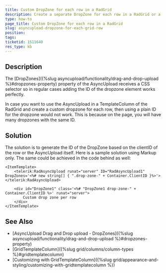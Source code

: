 ```yaml
---
title: Custom DropZone for each row in a RadGrid
description: Create a separate DropZone for each row in a RadGrid or a Repeater
type: how-to
page_title: Custom DropZone for each row in a RadGrid
slug: asyncupload-dropzone-for-each-grid-row
position: 
tags: 
ticketid: 1511640
res_type: kb
---
```



## Description

The [DropZones]({%slug asyncupload/functionality/drag-and-drop-upload %}#dropzones-property) property of the AsyncUpload receives a CSS selector so in regular cases adding the ID of the dropzone element works perfectly. 

In case you want to use the AsyncUpload in a TemplateColumn of the RadGrid and create a custom dropzone for each row, then using a plain ID for the dropzone would not work. This is because on the page, you will have many dropzones with the same ID.


## Solution

The solution is to generate the ID of the DropZone based on the clientID of the row or the AsyncUpload itself. Here is a sample solution using Markup only. The same could be achieved in the code behind as well:

````ASP.NET
<ItemTemplate>
	<telerik:RadAsyncUpload runat="server" ID="RadAsyncUpload1" DropZones='<%# new string[] { ".drop-zone-" + Container.ClientID }%>'></telerik:RadAsyncUpload>

	<div id="DropZone1" class='<%# "DropZone1 drop-zone-" + Container.ClientID %>' runat="server">
		Custom drop zone per row
	</div>
</ItemTemplate>
````


## See Also

* [AsyncUpload Drag and Drop upload - DropZones]({%slug asyncupload/functionality/drag-and-drop-upload %}#dropzones-property)
* [GridTemplateColumn]({%slug grid/columns/column-types %}#gridtemplatecolumn)
* [Customizing with GridTemplateColumn]({%slug grid/appearance-and-styling/customizing-with-gridtemplatecolumn %})


